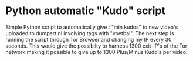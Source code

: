 # Python automatic "Kudo" script

Simple Python script to automatically give : "min kudos" to new video's uploaded to dumpert.nl involving tags with "voetbal".
The next step is running the script through Tor Browser and changing my IP every 30 seconds. This would give the possibilty to harness 1300 exit-IP's of the Tor network making it possible to give up to 1300 Plus/Minus Kudo's per video.
